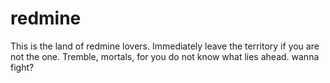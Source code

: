 # redmine
This is the land of redmine lovers. Immediately leave the territory if you are not the one.
Tremble, mortals, for you do not know what lies ahead.
wanna fight?
